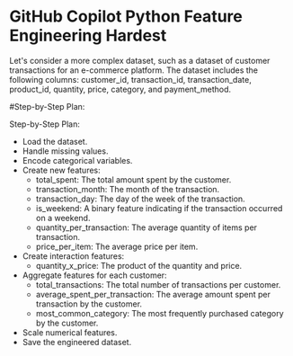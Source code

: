 # GitHub Copilot Python Feature Engineering Hardest


Let's consider a more complex dataset, such as a dataset of customer transactions for an e-commerce platform. The dataset includes the following columns: customer_id, transaction_id, transaction_date, product_id, quantity, price, category, and payment_method.


#Step-by-Step Plan:

Step-by-Step Plan:
- Load the dataset.
- Handle missing values.
- Encode categorical variables.
- Create new features:
    - total_spent: The total amount spent by the customer.
    - transaction_month: The month of the transaction.
    - transaction_day: The day of the week of the transaction.
    - is_weekend: A binary feature indicating if the transaction occurred on a weekend.
    - quantity_per_transaction: The average quantity of items per transaction.
    - price_per_item: The average price per item.
- Create interaction features:
    - quantity_x_price: The product of the quantity and price.
- Aggregate features for each customer:
    - total_transactions: The total number of transactions per customer.
    - average_spent_per_transaction: The average amount spent per transaction by the customer.
    - most_common_category: The most frequently purchased category by the customer.
- Scale numerical features.
- Save the engineered dataset.
